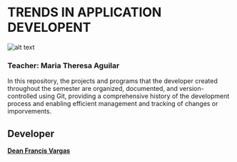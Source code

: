 # TRENDS IN APPLICATION DEVELOPENT
![alt text](https://www.devteam.space/wp-content/uploads/2019/10/10-Trends-In-Software-Development.png)
<h3>Teacher: Maria Theresa Aguilar</h3>

In this repository, the projects and programs that the developer created throughout the semester are organized, documented, and version-controlled using Git, providing a comprehensive history of the development process and enabling efficient management and tracking of changes or imporvements.

## Developer
[**Dean Francis Vargas**](https://github.com/dfvargas23)


